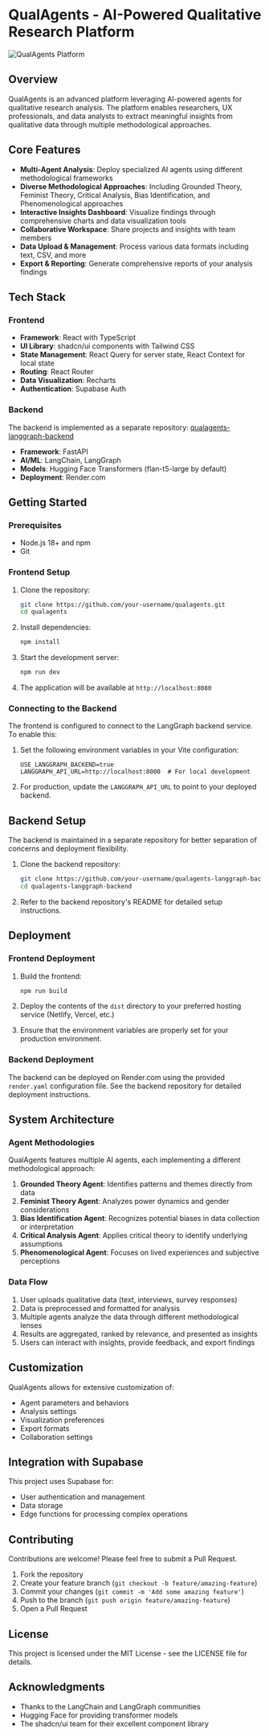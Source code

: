 
# QualAgents - AI-Powered Qualitative Research Platform

![QualAgents Platform](![image](https://github.com/user-attachments/assets/fd69448a-96b4-4402-bb2e-b280dc6a93fd)
)

## Overview

QualAgents is an advanced platform leveraging AI-powered agents for qualitative research analysis. The platform enables researchers, UX professionals, and data analysts to extract meaningful insights from qualitative data through multiple methodological approaches.

## Core Features

- **Multi-Agent Analysis**: Deploy specialized AI agents using different methodological frameworks
- **Diverse Methodological Approaches**: Including Grounded Theory, Feminist Theory, Critical Analysis, Bias Identification, and Phenomenological approaches
- **Interactive Insights Dashboard**: Visualize findings through comprehensive charts and data visualization tools
- **Collaborative Workspace**: Share projects and insights with team members
- **Data Upload & Management**: Process various data formats including text, CSV, and more
- **Export & Reporting**: Generate comprehensive reports of your analysis findings

## Tech Stack

### Frontend
- **Framework**: React with TypeScript
- **UI Library**: shadcn/ui components with Tailwind CSS
- **State Management**: React Query for server state, React Context for local state
- **Routing**: React Router
- **Data Visualization**: Recharts
- **Authentication**: Supabase Auth

### Backend
The backend is implemented as a separate repository: [qualagents-langgraph-backend](https://github.com/your-username/qualagents-langgraph-backend)

- **Framework**: FastAPI
- **AI/ML**: LangChain, LangGraph
- **Models**: Hugging Face Transformers (flan-t5-large by default)
- **Deployment**: Render.com

## Getting Started

### Prerequisites
- Node.js 18+ and npm
- Git

### Frontend Setup

1. Clone the repository:
   ```bash
   git clone https://github.com/your-username/qualagents.git
   cd qualagents
   ```

2. Install dependencies:
   ```bash
   npm install
   ```

3. Start the development server:
   ```bash
   npm run dev
   ```

4. The application will be available at `http://localhost:8080`

### Connecting to the Backend

The frontend is configured to connect to the LangGraph backend service. To enable this:

1. Set the following environment variables in your Vite configuration:
   ```
   USE_LANGGRAPH_BACKEND=true
   LANGGRAPH_API_URL=http://localhost:8000  # For local development
   ```

2. For production, update the `LANGGRAPH_API_URL` to point to your deployed backend.

## Backend Setup

The backend is maintained in a separate repository for better separation of concerns and deployment flexibility.

1. Clone the backend repository:
   ```bash
   git clone https://github.com/your-username/qualagents-langgraph-backend.git
   cd qualagents-langgraph-backend
   ```

2. Refer to the backend repository's README for detailed setup instructions.

## Deployment

### Frontend Deployment

1. Build the frontend:
   ```bash
   npm run build
   ```

2. Deploy the contents of the `dist` directory to your preferred hosting service (Netlify, Vercel, etc.)

3. Ensure that the environment variables are properly set for your production environment.

### Backend Deployment

The backend can be deployed on Render.com using the provided `render.yaml` configuration file. See the backend repository for detailed deployment instructions.

## System Architecture

### Agent Methodologies

QualAgents features multiple AI agents, each implementing a different methodological approach:

1. **Grounded Theory Agent**: Identifies patterns and themes directly from data
2. **Feminist Theory Agent**: Analyzes power dynamics and gender considerations
3. **Bias Identification Agent**: Recognizes potential biases in data collection or interpretation
4. **Critical Analysis Agent**: Applies critical theory to identify underlying assumptions
5. **Phenomenological Agent**: Focuses on lived experiences and subjective perceptions

### Data Flow

1. User uploads qualitative data (text, interviews, survey responses)
2. Data is preprocessed and formatted for analysis
3. Multiple agents analyze the data through different methodological lenses
4. Results are aggregated, ranked by relevance, and presented as insights
5. Users can interact with insights, provide feedback, and export findings

## Customization

QualAgents allows for extensive customization of:

- Agent parameters and behaviors
- Analysis settings
- Visualization preferences
- Export formats
- Collaboration settings

## Integration with Supabase

This project uses Supabase for:

- User authentication and management
- Data storage
- Edge functions for processing complex operations

## Contributing

Contributions are welcome! Please feel free to submit a Pull Request.

1. Fork the repository
2. Create your feature branch (`git checkout -b feature/amazing-feature`)
3. Commit your changes (`git commit -m 'Add some amazing feature'`)
4. Push to the branch (`git push origin feature/amazing-feature`)
5. Open a Pull Request

## License

This project is licensed under the MIT License - see the LICENSE file for details.

## Acknowledgments

- Thanks to the LangChain and LangGraph communities
- Hugging Face for providing transformer models
- The shadcn/ui team for their excellent component library
